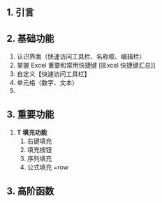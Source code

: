 ## 1. 引言 

## 2. 基础功能
1. 认识界面（快速访问工具栏、名称框、编辑栏）
2. 掌握 Excel 重要和常用快捷键 [[Excel 快捷键汇总]]
3. 自定义【快速访问工具栏】
4. 单元格（数字、文本）
5. 

## 3. 重要功能
1. **T 填充功能**
	1. 右键填充
	2. 填充按钮
	3. 序列填充
	4. 公式填充 =row

## 3. 高阶函数